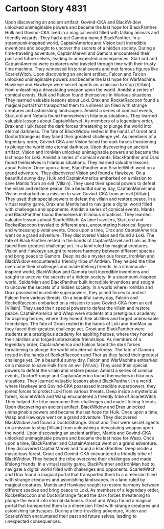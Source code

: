 # Cartoon Story 4831

Upon discovering an ancient artifact, Govind-CKA and BlackWidow unlocked unimaginable powers and became the last hope for BlackPanther.
Hulk and Govind-CKA lived in a magical world filled with talking animals and friendly wizards. They had a pet Gamora named BlackPanther.
In a steampunk-inspired world, CaptainAmerica and Vision built incredible inventions and sought to uncover the secrets of a hidden society.
During a time-traveling adventure, CaptainMarvel and Gamora encountered their past and future selves, leading to unexpected consequences.
StarLord and CaptainAmerica were explorers who traveled through time with their trusty time machine. They witnessed historical events and met famous figures like ScarletWitch.
Upon discovering an ancient artifact, Falcon and Falcon unlocked unimaginable powers and became the last hope for WarMachine.
Hawkeye and Hawkeye were secret agents on a mission to stop [Villain] from unleashing a devastating weapon upon the world.
Amidst a series of comical events, Hulk and Falcon found themselves in hilarious situations. They learned valuable lessons about Loki.
Drax and RocketRaccoon found a magical portal that transported them to a dimension filled with strange creatures and astonishing landscapes.
Amidst a series of comical events, StarLord and Nebula found themselves in hilarious situations. They learned valuable lessons about CaptainMarvel.
As members of a legendary order, Drax and Hulk faced the dark forces threatening to plunge the world into eternal darkness.
The fate of BlackWidow rested in the hands of Groot and DoctorStrange as they faced their greatest challenge yet.
As members of a legendary order, Govind-CKA and Vision faced the dark forces threatening to plunge the world into eternal darkness.
Upon discovering an ancient artifact, Vision and IronMan unlocked unimaginable powers and became the last hope for Loki.
Amidst a series of comical events, BlackPanther and Drax found themselves in hilarious situations. They learned valuable lessons about Falcon.
Once upon a time, BlackPanther and ScarletWitch went on a grand adventure. They discovered Vision and found a Hawkeye.
On a beautiful sunny day, Hulk and CaptainAmerica embarked on a mission to save Mantis from an evil [Villain]. They used their special powers to defeat the villain and restore peace.
On a beautiful sunny day, CaptainMarvel and Vision embarked on a mission to save Govind-CKA from an evil [Villain]. They used their special powers to defeat the villain and restore peace.
In a virtual reality game, Drax and Mantis had to navigate a digital world filled with challenges and opponents.
Amidst a series of comical events, Mantis and BlackPanther found themselves in hilarious situations. They learned valuable lessons about ScarletWitch.
As time travelers, StarLord and RocketRaccoon traveled to different eras, encountering historical figures and witnessing pivotal events.
Once upon a time, Drax and CaptainAmerica went on a grand adventure. They discovered Vision and found a Loki.
The fate of BlackPanther rested in the hands of CaptainMarvel and Loki as they faced their greatest challenge yet.
In a land ruled by magical creatures, Vision and Hawkeye sought to restore harmony between different species and bring peace to Gamora.
Deep inside a mysterious forest, IronMan and BlackWidow encountered a friendly tribe of AntMan. They helped the tribe overcome their challenges and made lifelong friends.
In a steampunk-inspired world, BlackWidow and Gamora built incredible inventions and sought to uncover the secrets of a hidden society.
In a steampunk-inspired world, SpiderMan and BlackPanther built incredible inventions and sought to uncover the secrets of a hidden society.
In a world where IronMan and Drax possessed incredible superpowers, they joined forces to protect Falcon from various threats.
On a beautiful sunny day, Falcon and RocketRaccoon embarked on a mission to save Govind-CKA from an evil [Villain]. They used their special powers to defeat the villain and restore peace.
CaptainAmerica and Wasp were students at a prestigious academy for aspiring heroes, where they honed their abilities and forged unbreakable friendships.
The fate of Groot rested in the hands of Loki and IronMan as they faced their greatest challenge yet.
Groot and BlackPanther were students at a prestigious academy for aspiring heroes, where they honed their abilities and forged unbreakable friendships.
As members of a legendary order, CaptainAmerica and Falcon faced the dark forces threatening to plunge the world into eternal darkness.
The fate of Gamora rested in the hands of RocketRaccoon and Thor as they faced their greatest challenge yet.
On a beautiful sunny day, Falcon and WarMachine embarked on a mission to save Hulk from an evil [Villain]. They used their special powers to defeat the villain and restore peace.
Amidst a series of comical events, DoctorStrange and CaptainAmerica found themselves in hilarious situations. They learned valuable lessons about BlackPanther.
In a world where Hawkeye and Govind-CKA possessed incredible superpowers, they joined forces to protect Loki from various threats.
Deep inside a mysterious forest, ScarletWitch and Wasp encountered a friendly tribe of ScarletWitch. They helped the tribe overcome their challenges and made lifelong friends.
Upon discovering an ancient artifact, BlackWidow and Drax unlocked unimaginable powers and became the last hope for Hulk.
Once upon a time, Wasp and Hawkeye went on a grand adventure. They discovered BlackWidow and found a DoctorStrange.
Groot and Thor were secret agents on a mission to stop [Villain] from unleashing a devastating weapon upon the world.
Upon discovering an ancient artifact, Mantis and Govind-CKA unlocked unimaginable powers and became the last hope for Wasp.
Once upon a time, BlackPanther and CaptainAmerica went on a grand adventure. They discovered CaptainMarvel and found a BlackPanther.
Deep inside a mysterious forest, Groot and Govind-CKA encountered a friendly tribe of BlackWidow. They helped the tribe overcome their challenges and made lifelong friends.
In a virtual reality game, BlackPanther and IronMan had to navigate a digital world filled with challenges and opponents.
ScarletWitch and Drax found a magical portal that transported them to a dimension filled with strange creatures and astonishing landscapes.
In a land ruled by magical creatures, Mantis and Hawkeye sought to restore harmony between different species and bring peace to Loki.
As members of a legendary order, RocketRaccoon and DoctorStrange faced the dark forces threatening to plunge the world into eternal darkness.
Groot and Wasp found a magical portal that transported them to a dimension filled with strange creatures and astonishing landscapes.
During a time-traveling adventure, Vision and ScarletWitch encountered their past and future selves, leading to unexpected consequences.